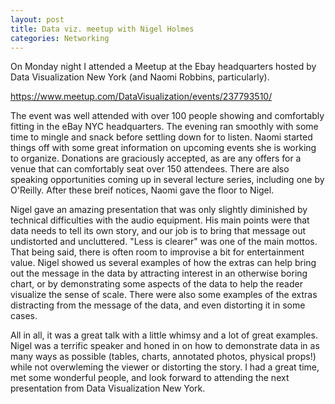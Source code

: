 ```yaml
---
layout: post
title: Data viz. meetup with Nigel Holmes
categories: Networking
---
```


On Monday night I attended a Meetup at the Ebay headquarters hosted by Data Visualization New York (and Naomi Robbins, particularly).

https://www.meetup.com/DataVisualization/events/237793510/

The event was well attended with over 100 people showing and comfortably fitting in the eBay NYC headquarters.  The evening ran smoothly with some time to mingle and snack before settling down for to listen.  Naomi started things off with some great information on upcoming events she is working to organize.  Donations are graciously accepted, as are any offers for a venue that can comfortably seat over 150 attendees.  There are also speaking opportunities coming up in several lecture series, including one by O'Reilly.  After these breif notices, Naomi gave the floor to Nigel.

Nigel gave an amazing presentation that was only slightly diminished by technical difficulties with the audio equipment.  His main points were that data needs to tell its own story, and our job is to bring that message out undistorted and uncluttered.  "Less is clearer" was one of the main mottos.  That being said, there is often room to improvise a bit for entertainment value. Nigel showed us several examples of how the extras can help bring out the message in the data by attracting interest in an otherwise boring chart, or by demonstrating some aspects of the data to help the reader visualize the sense of scale.  There were also some examples of the extras distracting from the message of the data, and even distorting it in some cases.

All in all, it was a great talk with a little whimsy and a lot of great examples.  Nigel was a terrific speaker and honed in on how to demonstrate data in as many ways as possible (tables, charts, annotated photos, physical props!) while not overwleming the viewer or distorting the story.  I had a great time, met some wonderful people, and look forward to attending the next presentation from Data Visualization New York.
